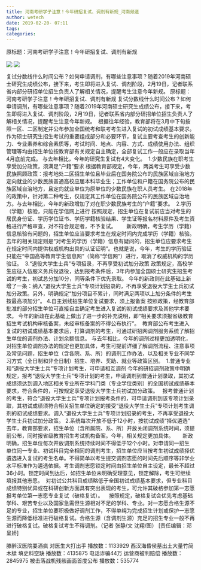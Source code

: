 ```yaml
---
title: 河南考研学子注意！今年研招复试、调剂有新规_河南频道
author: wetech
date: 2019-02-20- 07:11
tags: 
categories: 
---
```

原标题：河南考研学子注意！今年研招复试、调剂有新规
<!-- more -->
                
<img align="center" border="0" src="http://p1.ifengimg.com/fck/2019_08/14844857994695d_w600_h390.jpg" />
                
<img align="center" border="0" src="http://p2.ifengimg.com/a/2016/0810/204c433878d5cf9size1_w16_h16.png" />
            
复试分数线什么时间公布？如何申请调剂，有哪些注意事项？随着2019年河南硕士研究生成绩公布，接下来，考生即将进入复试、调剂阶段，2月19日，记者联系省内部分研招单位招生负责人了解相关情况，提醒考生注意今年新规。 
原标题：河南考研学子注意！今年研招复试、调剂有新规
复试分数线什么时间公布？如何申请调剂，有哪些注意事项？随着2019年河南硕士研究生成绩公布，接下来，考生即将进入复试、调剂阶段，2月19日，记者联系省内部分研招单位招生负责人了解相关情况，提醒考生注意今年新规。 
根据往年经验，教育部将在3月中下旬按照一区、二区制定并公布参加全国统考和联考考生进入复试的初试成绩基本要求。作为硕士研究生招生考试的重要组成部分和必要环节，复试主要考查考生的创新能力、专业素养和综合素质等，考试时间、地点、内容、方式、成绩使用办法、组织管理等均由招生单位按教育部有关规定自主确定，全部复试工作一般应在录取当年4月底前完成。
与去年相比，今年的研究生复试有4大变化。 
1.少数民族在职考生享受加分政策，须满足“户籍”要求
根据教育部规定，今年，两类考生可享受少数民族照顾政策：报考地处二区招生单位且毕业后在国务院公布的民族区域自治地方定向就业的少数民族普通高校应届本科毕业生；工作单位和户籍在国务院公布的民族区域自治地方，且定向就业单位为原单位的少数民族在职人员考生。
在2018年的政策中，针对第二种考生，仅规定其工作单位在国务院公布的民族区域自治地方。与去年相比，今年的新政增加了对在职少数民族考生的“户籍”要求。 
2.学历（学籍）核验，只能在学信网上进行
按照规定，招生单位在复试前应当对考生的居民身份证、学历学位证书、学历学籍核验结果、学生证等报名材料原件及考生资格进行严格审查，对不符合规定者，不予复试。      
新政明确，考生学历（学籍）信息核验有问题的，招生单位应当要求考生在规定时间内完成学历（学籍）核验。去年的相关规定则是“对考生的学历（学籍）信息有疑问的，招生单位应要求考生在规定时间内提供权威机构出具的认证证明”。也就是说，今年，考生的学历验证只能在“中国高等教育学生信息网”（简称“学信网”）进行，取消了权威机构的学历验证。 
3.“退役大学生士兵”专项招录，不再享受初试加分政策
政策规定，高校学生应征入伍服义务兵役退役，达到报考条件后，3年内参加全国硕士研究生招生考试的考生，初试总分加10分，同等条件下优先录取。
今年的新政则在此基础上新增了一条：纳入“退役大学生士兵”专项计划招录的，不再享受退役大学生士兵初试加分政策。另外，明确规定“加分项目不累计，同时满足两项以上加分条件的考生按最高项加分”。
4.自主划线招生单位复试要求，须上报备案
按照政策，经教育部批准的部分招生单位可直接自主确定考生进入复试的初试成绩要求及其他学术要求。
今年的新政在此基础上做出了进一步的补充说明，即“相关要求须报省级教育招生考试机构审核备案，未经审核备案的不得公布执行”。 
教育部公布考生进入复试的初试成绩基本要求后，打算调剂的考生，可通过研招网调剂服务系统了解招生单位的调剂办法、计划余额信息。
与去年相比，今年的调剂过程更加透明化，对招生单位调剂办法的规定也更加具体，考生可提前详细了解调剂流程、注意事项及常见问题，招生单位（含各院、系、所）的调剂工作办法，以及相关专业不同学习方式（全日制和非全日制）招生、培养、奖助、就业等政策区别。 
1.普通专业和“退役大学生士兵”专项计划考生，可申请相互调剂
今年的研招调剂政策中明确规定，报考“退役大学生士兵”专项计划的考生，申请调剂到普通计划录取，其初试成绩须达到调入地区相关专业所在学科门类（专业学位类别）的全国初试成绩基本要求，符合条件的，可按规定享受退役大学生士兵初试加分政策。  
报考普通计划的考生，符合“退役大学生士兵”专项计划报考条件的，可申请调剂到该专项计划录取，其初试成绩须符合相关招生单位确定的接受“退役大学生士兵”专项计划考生调剂的初试成绩要求。调入“退役大学生士兵”专项计划招录的考生，不再享受退役大学生士兵初试加分政策。
2.系统每次开放不低于12小时，按初试成绩“择优遴选”
去年，教育部要求，招生单位（含所属院、系、所）开放关闭调剂系统时间，须提前公布，同时报省级教育招生考试机构备案。今年，相关规定更加具体。     
新政明确，招生单位每次开放调剂系统持续时间不得低于12个小时。对申请同一招生单位同一专业、初试科目完全相同的调剂考生，招生单位应当按考生初试成绩择优遴选进入复试的考生名单。不得简单以考生提交调剂志愿的时间先后顺序等非学业水平标准作为遴选依据。考生调剂志愿锁定时间由招生单位自主设定，最长不超过36小时。锁定时间到达后，如招生单位未明确受理意见，锁定解除，考生可继续填报其他志愿。 
对初试公共科目成绩略低于全国初试成绩基本要求，但专业科目成绩特别优异或在科研创新方面具有突出表现的考生，可允许其破格参加第一志愿报考单位第一志愿专业复试（破格复试）。   
按照规定，破格复试会优先考虑基础学科、艰苦专业以及国家急需但生源相对不足的学科、专业。对一志愿合格生源不足的专业，招生单位要积极做好调剂工作，不得单纯为完成招生计划或保护一志愿生源而降低标准进行破格复试。合格生源（含调剂生源）充足的招生专业一般不再进行破格复试。破格复试考生不得调剂。（记者 张静/文 沈翔/图）
[责任编辑：邓呈娇]
            
滕醉汉医院耍酒疯 对医生大打出手
播放数：1133929
西汉海昏侯墓出土大量竹简木牍 填史料空缺
播放数：4135875
电话诈骗44万 运营商被判赔偿
播放数：2845975
被击落战机残骸画面首度公布
播放数：535774
